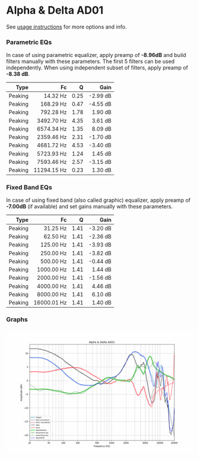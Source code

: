 # Alpha & Delta AD01
See [usage instructions](https://github.com/jaakkopasanen/AutoEq#usage) for more options and info.

### Parametric EQs
In case of using parametric equalizer, apply preamp of **-8.96dB** and build filters manually
with these parameters. The first 5 filters can be used independently.
When using independent subset of filters, apply preamp of **-8.38 dB**.

| Type    | Fc          |    Q | Gain     |
|--------:|------------:|-----:|---------:|
| Peaking | 14.32 Hz    | 0.25 | -2.99 dB |
| Peaking | 168.29 Hz   | 0.47 | -4.55 dB |
| Peaking | 792.28 Hz   | 1.78 | 1.90 dB  |
| Peaking | 3492.70 Hz  | 4.35 | 3.61 dB  |
| Peaking | 6574.34 Hz  | 1.35 | 8.09 dB  |
| Peaking | 2359.46 Hz  | 2.31 | -1.70 dB |
| Peaking | 4681.72 Hz  | 4.53 | -3.40 dB |
| Peaking | 5723.93 Hz  | 1.24 | 1.45 dB  |
| Peaking | 7593.46 Hz  | 2.57 | -3.15 dB |
| Peaking | 11294.15 Hz | 0.23 | 1.30 dB  |

### Fixed Band EQs
In case of using fixed band (also called graphic) equalizer, apply preamp of **-7.00dB**
(if available) and set gains manually with these parameters.

| Type    | Fc          |    Q | Gain     |
|--------:|------------:|-----:|---------:|
| Peaking | 31.25 Hz    | 1.41 | -3.20 dB |
| Peaking | 62.50 Hz    | 1.41 | -2.36 dB |
| Peaking | 125.00 Hz   | 1.41 | -3.93 dB |
| Peaking | 250.00 Hz   | 1.41 | -3.82 dB |
| Peaking | 500.00 Hz   | 1.41 | -0.44 dB |
| Peaking | 1000.00 Hz  | 1.41 | 1.44 dB  |
| Peaking | 2000.00 Hz  | 1.41 | -1.56 dB |
| Peaking | 4000.00 Hz  | 1.41 | 4.46 dB  |
| Peaking | 8000.00 Hz  | 1.41 | 6.10 dB  |
| Peaking | 16000.01 Hz | 1.41 | 1.40 dB  |

### Graphs
![](./Alpha%20&%20Delta%20AD01.png)